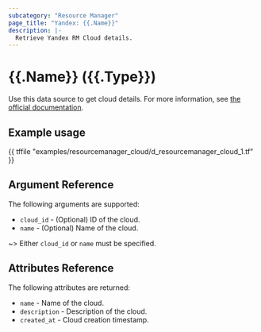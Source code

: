 ```yaml
---
subcategory: "Resource Manager"
page_title: "Yandex: {{.Name}}"
description: |-
  Retrieve Yandex RM Cloud details.
---
```


# {{.Name}} ({{.Type}})

Use this data source to get cloud details. For more information, see [the official documentation](https://yandex.cloud/docs/resource-manager/concepts/resources-hierarchy#cloud).

## Example usage

{{ tffile "examples/resourcemanager_cloud/d_resourcemanager_cloud_1.tf" }}

## Argument Reference

The following arguments are supported:

* `cloud_id` - (Optional) ID of the cloud.
* `name` - (Optional) Name of the cloud.

~> Either `cloud_id` or `name` must be specified.

## Attributes Reference

The following attributes are returned:

* `name` - Name of the cloud.
* `description` - Description of the cloud.
* `created_at` - Cloud creation timestamp.
